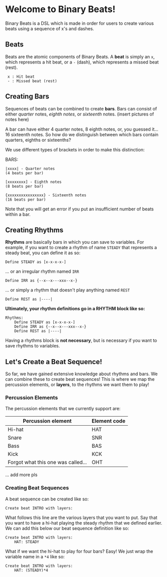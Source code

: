 # Welcome to Binary Beats!

Binary Beats is a DSL which is made in order for users to create various beats using a sequence of x's and dashes.

## Beats

Beats are the atomic components of Binary Beats. A **beat** is simply an `x`, which represents a hit beat, or a `-` (dash), which represents a missed beat (rest).

```
 x : Hit beat
 - : Missed beat (rest)
```


## Creating Bars

Sequences of beats can be combined to create **bars**. Bars can consist of either _quarter_ notes, _eighth notes_, or _sixteenth_ notes. (insert pictures of notes here)

A bar can have either 4 quarter notes, 8 eighth notes, or, you guessed it... 16 sixteenth notes.
So how do we distinguish between which bars contain quarters, eighths or sixteenths?

We use different types of brackets in order to make this distinction:

BARS:
```
|xxxx| - Quarter notes
(4 beats per bar)

[xxxxxxxx] - Eighth notes
(8 beats per bar)

{xxxxxxxxxxxxxxxx} - Sixteenth notes
(16 beats per bar)
```

Note that you will get an error if you put an insufficient number of beats within a bar.

## Creating Rhythms
**Rhythms** are basically bars in which you can save to variables. For example, if you want to create a rhythm of name `STEADY` that represents a steady beat, you can define it as so:

```
Define STEADY as [x-x-x-x-]
```

... or an irregular rhythm named `IRR`

```
Define IRR as {--x--x---xxx--x-}
```

... or simply a rhythm that doesn't play anything named `REST`

```
Define REST as |----|
```


**Ultimately, your rhythm definitions go in a RHYTHM block like so:**
```
Rhythms:
	Define STEADY as [x-x-x-x-]
	Define IRR as {--x--x---xxx--x-}
	Define REST as |----|
```

Having a rhythms block is **not necessary**, but is necessary if you want to save rhythms to variables.

## Let's Create a Beat Sequence!
So far, we have gained extensive knowledge about rhythms and bars. We can combine these to create beat sequences! This is where we map the percussion elements, or **layers**, to the rhythms we want them to play!

### Percussion Elements
The percussion elements that we currently support are:

| Percussion element   | Element code |
| --------- | ------- |
| Hi-hat    | HAT |
| Snare | SNR |
| Bass      | BAS |
| Kick      | KCK |
| Forgot what this one was called...      | OHT |
... add more pls

### Creating Beat Sequences
A beat sequence can be created like so:

```
Create beat INTRO with layers:
```

What follows this line are the various layers that you want to put. Say that you want to have a hi-hat playing the steady rhythm that we defined earlier. We can add this below our beat sequence definition like so:

```
Create beat INTRO with layers:
	HAT: STEADY
```

What if we want the hi-hat to play for four bars? Easy! We just wrap the variable name in a `*4` like so:

```
Create beat INTRO with layers:
	HAT: (STEADY)*4
```
